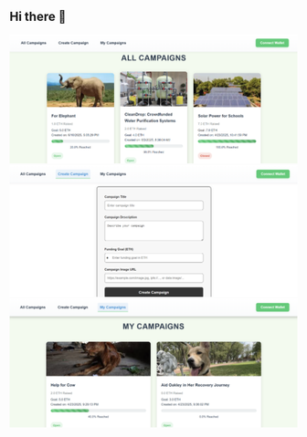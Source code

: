 ## Hi there 👋

<!--
**Manav121257N/Manav121257N** is a ✨ _special_ ✨ repository because its `README.md` (this file) appears on your GitHub profile.

Here are some ideas to get you started:

- 🔭 I’m currently working on ...
- 🌱 I’m currently learning ...
- 👯 I’m looking to collaborate on ...
- 🤔 I’m looking for help with ...
- 💬 Ask me about ...
- 📫 How to reach me: ...
- 😄 Pronouns: ...
- ⚡ Fun fact: ...
-->


![image alt](https://github.com/Manav121257N/Manav121257N/blob/8b170beb2103a6ae93b5e467f37ae24522f543ce/Screenshot%202025-08-03%20185315.png)
![image alt](https://github.com/Manav121257N/Manav121257N/blob/8b170beb2103a6ae93b5e467f37ae24522f543ce/Screenshot%202025-08-03%20185327.png)
![image alt](https://github.com/Manav121257N/Manav121257N/blob/8b170beb2103a6ae93b5e467f37ae24522f543ce/Screenshot%202025-08-03%20185338.png)
